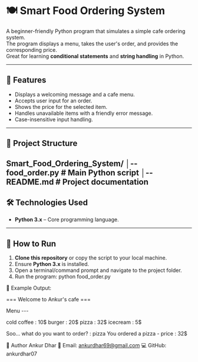 # 🍽 Smart Food Ordering System

A beginner-friendly Python program that simulates a simple cafe ordering system.  
The program displays a menu, takes the user's order, and provides the corresponding price.  
Great for learning **conditional statements** and **string handling** in Python.

---

## 📜 Features
- Displays a welcoming message and a cafe menu.
- Accepts user input for an order.
- Shows the price for the selected item.
- Handles unavailable items with a friendly error message.
- Case-insensitive input handling.

---

## 📂 Project Structure
Smart_Food_Ordering_System/
│-- food_order.py # Main Python script
│-- README.md # Project documentation
---

## 🛠 Technologies Used
- **Python 3.x** – Core programming language.

---

## 🚀 How to Run
1. **Clone this repository** or copy the script to your local machine.
2. Ensure **Python 3.x** is installed.
3. Open a terminal/command prompt and navigate to the project folder.
4. Run the program:
   python food_order.py

📝 Example Output:

=== Welcome to Ankur's cafe ===

Menu ---

cold coffee : 10$
burger : 20$
pizza : 32$
icecream : 5$

Soo... what do you want to order? : pizza
You ordered a pizza - price : 32$

👤 Author
Ankur Dhar
📧 Email: ankurdhar69@gmail.com
💻 GitHub: ankurdhar07